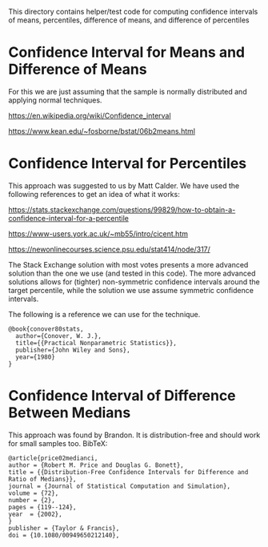 This directory contains helper/test code for computing confidence
intervals of means, percentiles, difference of means, and difference of
percentiles

# Confidence Interval for Means and Difference of Means

For this we are just assuming that the sample is normally distributed
and applying normal techniques.

https://en.wikipedia.org/wiki/Confidence_interval

https://www.kean.edu/~fosborne/bstat/06b2means.html

# Confidence Interval for Percentiles

This approach was suggested to us by Matt Calder.  We have used the
following references to get an idea of what it works:

https://stats.stackexchange.com/questions/99829/how-to-obtain-a-confidence-interval-for-a-percentile

https://www-users.york.ac.uk/~mb55/intro/cicent.htm

https://newonlinecourses.science.psu.edu/stat414/node/317/

The Stack Exchange solution with most votes presents a more advanced
solution than the one we use (and tested in this code).  The more
advanced solutions allows for (tighter) non-symmetric confidence
intervals around the target percentile, while the solution we use assume
symmetric confidence intervals.

The following is a reference we can use for the technique.

```
@book{conover80stats,
  author={Conover, W. J.},
  title={{Practical Nonparametric Statistics}},
  publisher={John Wiley and Sons},
  year={1980}
}
```

# Confidence Interval of Difference Between Medians

This approach was found by Brandon.  It is distribution-free and should
work for small samples too.  BibTeX:

```
@article{price02medianci,
author = {Robert M. Price and Douglas G. Bonett},
title = {{Distribution-Free Confidence Intervals for Difference and Ratio of Medians}},
journal = {Journal of Statistical Computation and Simulation},
volume = {72},
number = {2},
pages = {119--124},
year  = {2002},
}
publisher = {Taylor & Francis},
doi = {10.1080/00949650212140},
```
